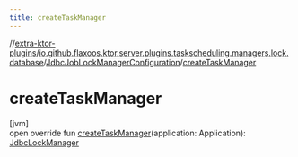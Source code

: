 ```yaml
---
title: createTaskManager
---
```

//[extra-ktor-plugins](../../../index.md)/[io.github.flaxoos.ktor.server.plugins.taskscheduling.managers.lock.database](../index.md)/[JdbcJobLockManagerConfiguration](index.md)/[createTaskManager](create-task-manager.md)



# createTaskManager



[jvm]\
open override fun [createTaskManager](create-task-manager.md)(application: Application): [JdbcLockManager](../-jdbc-lock-manager/index.md)




